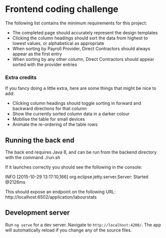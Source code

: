 # Frontend coding challenge

The following list contains the minimum requirements for this project:

* The completed page should accurately represent the design templates
* Clicking the column headings should sort the data from highest to lowest values, or alphabetical as appropriate
* When sorting by Payroll Provider, Direct Contractors should always appear as the first entry
* When sorting by any other column, Direct Contractors should appear sorted with the provider entries

### Extra credits
If you fancy doing a little extra, here are some things that might be nice to add:

* Clicking column headings should toggle sorting in forward and backward directions for that column
* Show the currently sorted column data in a darker colour
* Mobilise the table for small devices
* Animate the re-ordering of the table rows


## Running the back end
The back end requires Java 8, and can be run from the backend directory with the command ./run.sh

If it launches correctly you should see the following in the console:

INFO [2015-10-29 13:17:10,166] org.eclipse.jetty.server.Server: Started @2126ms

This should expose an endpoint on the following URL: http://localhost:6502/application/labourstats

## Development server

Run `ng serve` for a dev server. Navigate to `http://localhost:4200/`. The app will automatically reload if you change any of the source files.


